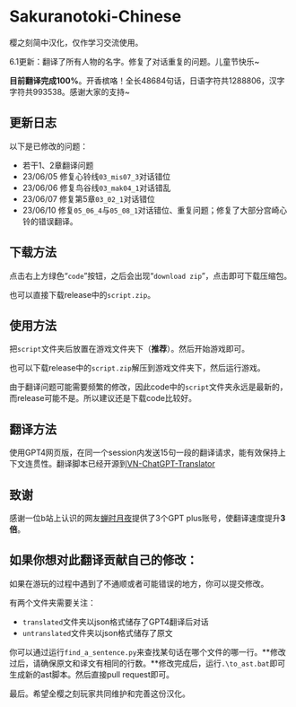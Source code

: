 # Sakuranotoki-Chinese
樱之刻简中汉化，仅作学习交流使用。

6.1更新：翻译了所有人物的名字。修复了对话重复的问题。儿童节快乐~

**目前翻译完成100%**。开香槟咯！全长48684句话，日语字符共1288806，汉字字符共993538。感谢大家的支持~

## 更新日志
以下是已修改的问题：

- 若干1、2章翻译问题
- 23/06/05 修复心铃线`03_mis07_3`对话错位
- 23/06/06 修复鸟谷线`03_mak04_1`对话错乱
- 23/06/07 修复第5章`03_02_1`对话错位
- 23/06/10 修复`05_06_4`与`05_08_1`对话错位、重复问题；修复了大部分宫崎心铃的错误翻译。

## 下载方法

点击右上方绿色“`code`”按钮，之后会出现“`download zip`”，点击即可下载压缩包。

也可以直接下载release中的`script.zip`。

## 使用方法

把`script`文件夹后放置在游戏文件夹下（**推荐**）。然后开始游戏即可。

也可以下载release中的`script.zip`解压到游戏文件夹下，然后运行游戏。

由于翻译问题可能需要频繁的修改，因此code中的`script`文件夹永远是最新的，而release可能不是。所以建议还是下载code比较好。

## 翻译方法

使用GPT4网页版，在同一个session内发送15句一段的翻译请求，能有效保持上下文连贯性。翻译脚本已经开源到[VN-ChatGPT-Translator](https://github.com/kono-dada/VN-ChatGPT-Translator)

## 致谢

感谢一位b站上认识的网友[蝉时月夜](https://space.bilibili.com/13732795)提供了3个GPT plus账号，使翻译速度提升**3倍**。

## **如果你想对此翻译贡献自己的修改**：

如果在游玩的过程中遇到了不通顺或者可能错误的地方，你可以提交修改。

有两个文件夹需要关注：
- `translated`文件夹以json格式储存了GPT4翻译后对话
- `untranslated`文件夹以json格式储存了原文

你可以通过运行`find_a_sentence.py`来查找某句话在哪个文件的哪一行。**修改过后，请确保原文和译文有相同的行数。**修改完成后，运行`.\to_ast.bat`即可生成新的ast脚本。然后直接pull request即可。

最后。希望全樱之刻玩家共同维护和完善这份汉化。

